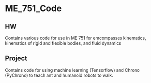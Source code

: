 # ME_751_Code

## HW
Contains various code for use in ME 751 for emcompasses kinematics, kinematics of rigid and flexible bodies, and fluid dynamics


## Project
Contains code for using machine learning (Tensorflow) and Chrono (PyChrono) to teach ant and humanoid robots to walk.
